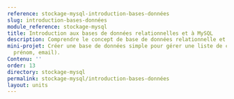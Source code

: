 ```yaml
---
reference: stockage-mysql-introduction-bases-données
slug: introduction-bases-données
module_reference: stockage-mysql
title: Introduction aux bases de données relationnelles et à MySQL
description: Comprendre le concept de base de données relationnelle et découvrir MySQL.
mini-projet: Créer une base de données simple pour gérer une liste de contacts (nom,
  prénom, email).
Contenu: ''
order: 13
directory: stockage-mysql
permalink: stockage-mysql/introduction-bases-données
layout: units
---
```

